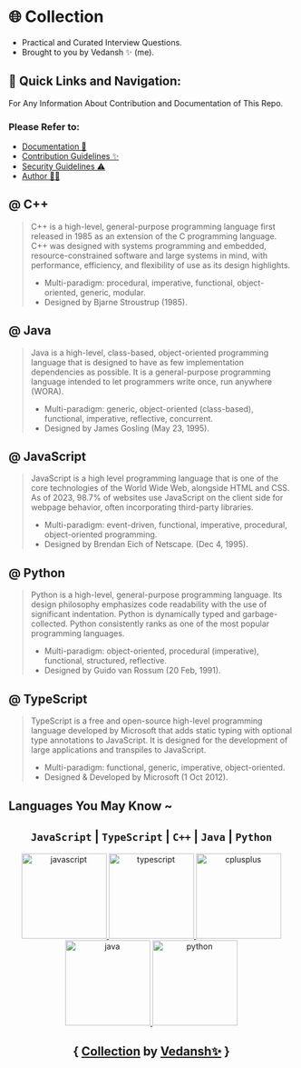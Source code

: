 # 🌐 Collection
* Practical and Curated Interview Questions.
* Brought to you by Vedansh ✨ (me).

## 🧭 Quick Links and Navigation:
For Any Information About Contribution and Documentation of This Repo. <br>
### Please Refer to: 
- [Documentation 📖](https://github.com/offensive-vk/Collection/blob/master/.github/README.md) <br>
- [Contribution Guidelines ✨](https://github.com/offensive-vk/Collection/blob/master/.github/CONTRIBUTING.md) <br>
- [Security Guidelines ⚠️](https://github.com/offensive-vk/Collection/blob/master/.github/SECURITY.md) <br>
- [Author 🧑‍💻](https://github.com/offensive-vk/) <br>

## @ C++
> C++ is a high-level, general-purpose programming language first released in 1985 as an extension of the C programming language. C++ was designed with systems programming and embedded, resource-constrained software and large systems in mind, with performance, efficiency, and flexibility of use as its design highlights. <br>
> - Multi-paradigm: procedural, imperative, functional, object-oriented, generic, modular. <br>
> - Designed by	Bjarne Stroustrup (1985).

## @ Java
> Java is a high-level, class-based, object-oriented programming language that is designed to have as few implementation dependencies as possible. It is a general-purpose programming language intended to let programmers write once, run anywhere (WORA). <br>
> - Multi-paradigm: generic, object-oriented (class-based), functional, imperative, reflective, concurrent. <br>
> - Designed by	James Gosling (May 23, 1995).

## @ JavaScript
> JavaScript is a high level programming language that is one of the core technologies of the World Wide Web, alongside HTML and CSS. As of 2023, 98.7% of websites use JavaScript on the client side for webpage behavior, often incorporating third-party libraries. <br>
> - Multi-paradigm: event-driven, functional, imperative, procedural, object-oriented programming. <br>
> - Designed by	Brendan Eich of Netscape. (Dec 4, 1995).

## @ Python
> Python is a high-level, general-purpose programming language. Its design philosophy emphasizes code readability with the use of significant indentation. Python is dynamically typed and garbage-collected. Python consistently ranks as one of the most popular programming languages. <br>
> - Multi-paradigm: object-oriented, procedural (imperative), functional, structured, reflective. <br>
> - Designed by	Guido van Rossum (20 Feb, 1991). 

## @ TypeScript
> TypeScript is a free and open-source high-level programming language developed by Microsoft that adds static typing with optional type annotations to JavaScript. It is designed for the development of large applications and transpiles to JavaScript. <br>
> - Multi-paradigm: functional, generic, imperative, object-oriented. <br>
> - Designed & Developed by	Microsoft (1 Oct 2012).

## Languages You May Know ~
<div align="center">
  
## `JavaScript` | `TypeScript` | `C++` | `Java` | `Python` 

  <a href="https://developer.mozilla.org/en-US/docs/Web/JavaScript" target="_blank" rel="noreferrer"> 
  <img src="https://cdn.jsdelivr.net/gh/offensive-vk/Icons@master/javascript/javascript-original.svg" alt="javascript" width="150" height="150"/>
  </a>
  <a href="https://www.typescriptlang.org/" target="_blank" rel="noreferrer"> <img src="https://cdn.jsdelivr.net/gh/offensive-vk/Icons@master/typescript/typescript-original.svg" alt="typescript" width="150" height="150"/> </a> 
  <a href="https://www.w3schools.com/cpp/" target="_blank" rel="noreferrer"> <img src="https://cdn.jsdelivr.net/gh/offensive-vk/Icons@master/cplusplus/cplusplus-original.svg" alt="cplusplus" width="150" height="150"/> </a>
  <a href="https://www.java.com" target="_blank" rel="noreferrer"> <img src="https://cdn.jsdelivr.net/gh/offensive-vk/Icons@master/java/java-original.svg" alt="java" width="150" height="150"/> </a>
  <a href="https://www.python.org" target="_blank" rel="noreferrer"> <img src="https://cdn.jsdelivr.net/gh/offensive-vk/Icons@master/python/python-original.svg" alt="python" width="150" height="150"/> </a>
  
## { [Collection](https://github.com/offensive-vk/Collection) by [Vedansh✨](https://github.com/offensive-vk) }
</div>
